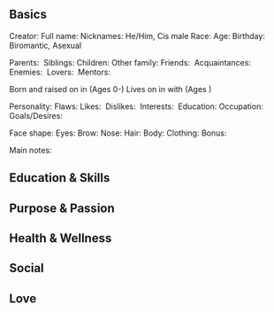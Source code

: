## Basics

Creator: 
Full name: 
Nicknames: 
He/Him, Cis male
Race: 
Age: 
Birthday: 
Biromantic, Asexual

Parents: 
Siblings: 
Children: 
Other family: 
Friends: 
Acquaintances: 
Enemies: 
Lovers: 
Mentors:

Born and raised on  in  (Ages 0-)
Lives on  in  with  (Ages )

Personality: 
Flaws: 
Likes: 
Dislikes: 
Interests: 
Education: 
Occupation: 
Goals/Desires: 

Face shape: 
Eyes: 
Brow: 
Nose: 
Hair: 
Body: 
Clothing: 
Bonus: 

Main notes:

## Education & Skills


## Purpose & Passion


## Health & Wellness


## Social


## Love

